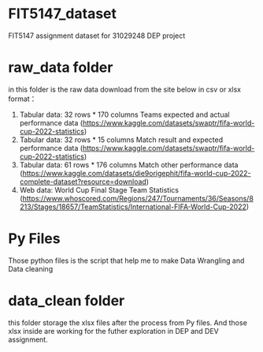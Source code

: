 # FIT5147_dataset

FIT5147 assignment dataset for 31029248 DEP project 

# raw_data folder

in this folder is the raw data download from the site below in csv or xlsx format：

1. Tabular data: 32 rows * 170 columns Teams expected and actual performance data (https://www.kaggle.com/datasets/swaptr/fifa-world-cup-2022-statistics)
2. Tabular data: 32 rows * 15 columns Match result and expected performance data (https://www.kaggle.com/datasets/swaptr/fifa-world-cup-2022-statistics)
3. Tabular data: 61 rows * 176 columns Match other performance data (https://www.kaggle.com/datasets/die9origephit/fifa-world-cup-2022-complete-dataset?resource=download)
4. Web data: World Cup Final Stage Team Statistics (https://www.whoscored.com/Regions/247/Tournaments/36/Seasons/8213/Stages/18657/TeamStatistics/International-FIFA-World-Cup-2022)

# Py Files

Those python files is the script that help me to make Data Wrangling and Data cleaning

# data_clean folder

this folder storage the xlsx files after the process from Py files. And those xlsx inside are working for the futher exploration in DEP and DEV assignment.
